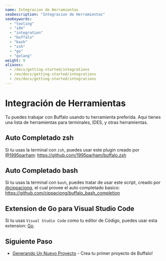 ```yaml
---
name: Integracion de Herramientas
seoDescription: "Integracion de Herramientas"
seoKeywords: 
  - "tooling"
  - "ide"
  - "integration"
  - "buffalo"
  - "bash"
  - "zsh"
  - "go"
  - "golang"
weight: 9
aliases:
  - /docs/getting-started/integrations
  - /en/docs/getting-started/integrations
  - /es/docs/getting-started/integrations
---
```


# Integración de Herramientas

Tu puedes trabajar con Buffalo usando tu herramienta preferida. Aqui tienes una lista de herramientas para terminales, IDES, y otras herramientas.

## Auto Completado zsh

Si tu usas la terminal con `zsh`, puedes usar este plugin creado por [@1995parham](https://github.com/1995parham): https://github.com/1995parham/buffalo.zsh

## Auto Completado bash

Si tu usas la terminal con `bash`, puedes tratar de usar este script, creado por [@cippaciong](https://github.com/cippaciong), el cual provee el auto completado basico: https://github.com/cippaciong/buffalo_bash_completion

## Extension de Go para Visual Studio Code

Si tu usas `Visual Studio Code` como tu editor de Código, puedes usar esta extension: [Go](https://code.visualstudio.com/docs/languages/go).

## Siguiente Paso

* [Generando Un Nuevo Proyecto](/es/documentation/getting_started/new-project) - Crea tu primer proyecto de Buffalo!
